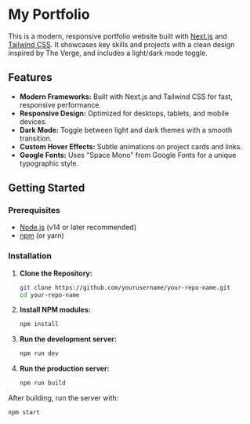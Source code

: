 # My Portfolio

This is a modern, responsive portfolio website built with [Next.js](https://nextjs.org/) and [Tailwind CSS](https://tailwindcss.com/). It showcases key skills and projects with a clean design inspired by The Verge, and includes a light/dark mode toggle.

## Features

- **Modern Frameworks:** Built with Next.js and Tailwind CSS for fast, responsive performance.
- **Responsive Design:** Optimized for desktops, tablets, and mobile devices.
- **Dark Mode:** Toggle between light and dark themes with a smooth transition.
- **Custom Hover Effects:** Subtle animations on project cards and links.
- **Google Fonts:** Uses "Space Mono" from Google Fonts for a unique typographic style.

## Getting Started

### Prerequisites

- [Node.js](https://nodejs.org/) (v14 or later recommended)
- [npm](https://www.npmjs.com/) (or yarn)

### Installation

1. **Clone the Repository:**

   ```bash
   git clone https://github.com/yourusername/your-repo-name.git
   cd your-repo-name
   ```

2. **Install NPM modules:**

   ```bash
   npm install
   ```

3. **Run the development server:**

   ```bash
   npm run dev
   ```

4. **Run the production server:**

   ```bash
   npm run build
   ```

After building, run the server with:

   ```bash
   npm start
   ```
